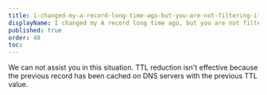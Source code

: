 ```yaml
---
title: i-changed-my-a-record-long-time-ago-but-you-are-not-filtering-it-what-to-do
displayName: I changed my A record long time ago, but you are not filtering it. What to do?
published: true
order: 40
toc:
---
```

We can not assist you in this situation. TTL reduction isn't effective because the previous record has been cached on DNS servers with the previous TTL value.